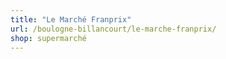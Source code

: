 ```yaml
---
title: "Le Marché Franprix"
url: /boulogne-billancourt/le-marche-franprix/
shop: supermarché
---
```

